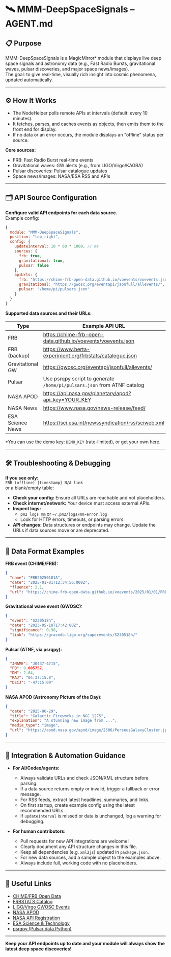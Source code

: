 # 🛰️ MMM-DeepSpaceSignals – AGENT.md

## 📋 Purpose

MMM-DeepSpaceSignals is a MagicMirror² module that displays live deep space signals and astronomy data (e.g., Fast Radio Bursts, gravitational waves, pulsar discoveries, and major space news/images).  
The goal: to give real-time, visually rich insight into cosmic phenomena, updated automatically.

---

## ⚙️ How It Works

- The NodeHelper polls remote APIs at intervals (default: every 10 minutes).
- It fetches, parses, and caches events as objects, then emits them to the front end for display.
- If no data or an error occurs, the module displays an "offline" status per source.

**Core sources:**
- FRB: Fast Radio Burst real-time events
- Gravitational waves: GW alerts (e.g., from LIGO/Virgo/KAGRA)
- Pulsar discoveries: Pulsar catalogue updates
- Space news/images: NASA/ESA RSS and APIs

---

## 🗂️ API Source Configuration

**Configure valid API endpoints for each data source.**  
Example config:

```js
{
  module: "MMM-DeepSpaceSignals",
  position: "top_right",
  config: {
    updateInterval: 10 * 60 * 1000, // ms
    sources: {
      frb: true,
      gravitational: true,
      pulsar: false
    },
    apiUrls: {
      frb: "https://chime-frb-open-data.github.io/voevents/voevents.json",
      gravitational: "https://gwosc.org/eventapi/jsonfull/allevents/",
      pulsar: "/home/pi/pulsars.json"
    }
  }
}
```

**Supported data sources and their URLs:**

| Type              | Example API URL                                                                                  | Format        | Auth     |
|-------------------|--------------------------------------------------------------------------------------------------|--------------|----------|
| FRB               | https://chime-frb-open-data.github.io/voevents/voevents.json                                     | JSON         | No       |
| FRB (backup)      | https://www.herta-experiment.org/frbstats/catalogue.json                                         | JSON         | No       |
| Gravitational GW  | https://gwosc.org/eventapi/jsonfull/allevents/                                                   | JSON         | No       |
| Pulsar            | Use psrqpy script to generate `/home/pi/pulsars.json` from ATNF catalog                          | JSON         | No       |
| NASA APOD         | https://api.nasa.gov/planetary/apod?api_key=YOUR_KEY                                             | JSON         | Yes*     |
| NASA News         | https://www.nasa.gov/news-release/feed/                                                          | RSS/XML      | No       |
| ESA Science News  | https://sci.esa.int/newssyndication/rss/sciweb.xml                                               | RSS/XML      | No       |

*You can use the demo key: `DEMO_KEY` (rate-limited), or get your own [here](https://api.nasa.gov/).

---

## 🛠️ Troubleshooting & Debugging

**If you see only:**  
`FRB (offline) [timestamp] N/A link`  
or a blank/empty table:

- **Check your config:** Ensure all URLs are reachable and not placeholders.
- **Check internet/network:** Your device must access external APIs.
- **Inspect logs:**  
  - `pm2 logs mm` or `~/.pm2/logs/mm-error.log`
  - Look for HTTP errors, timeouts, or parsing errors.
- **API changes:** Data structures or endpoints may change. Update the URLs if data sources move or are deprecated.

---

## 📝 Data Format Examples

**FRB event (CHIME/FRB):**
```json
{
  "name": "FRB20250101A",
  "date": "2025-01-01T12:34:56.000Z",
  "fluence": 2.1,
  "url": "https://chime-frb-open-data.github.io/voevents/2025/01/01/FRB20250101A.voevent"
}
```

**Gravitational wave event (GWOSC):**
```json
{
  "event": "S230518h",
  "date": "2023-05-18T17:42:00Z",
  "significance": 0.98,
  "link": "https://gracedb.ligo.org/superevents/S230518h/"
}
```

**Pulsar (ATNF, via psrqpy):**
```json
{
  "JNAME": "J0437-4715",
  "P0": 0.005757,
  "DM": 2.64,
  "RAJ": "04:37:15.8",
  "DECJ": "-47:15:09"
}
```

**NASA APOD (Astronomy Picture of the Day):**
```json
{
  "date": "2025-06-29",
  "title": "Galactic Fireworks in NGC 1275",
  "explanation": "A stunning new image from ...",
  "media_type": "image",
  "url": "https://apod.nasa.gov/apod/image/2506/PerseusGalaxyCluster.jpg"
}
```

---

## 🤖 Integration & Automation Guidance

- **For AI/Codex/agents:**  
  - Always validate URLs and check JSON/XML structure before parsing.
  - If a data source returns empty or invalid, trigger a fallback or error message.
  - For RSS feeds, extract latest headlines, summaries, and links.
  - On first startup, create example config using the latest recommended URLs.
  - If `updateInterval` is missed or data is unchanged, log a warning for debugging.

- **For human contributors:**  
  - Pull requests for new API integrations are welcome!
  - Clearly document any API structure changes in this file.
  - Keep all dependencies (e.g. `xml2js`) updated in `package.json`.
  - For new data sources, add a sample object to the examples above.
  - Always include full, working code with no placeholders.

---

## 🔗 Useful Links

- [CHIME/FRB Open Data](https://chime-frb-open-data.github.io/)
- [FRBSTATS Catalog](https://www.herta-experiment.org/frbstats/)
- [LIGO/Virgo GWOSC Events](https://gwosc.org/)
- [NASA APOD](https://apod.nasa.gov/apod/astropix.html)
- [NASA API Registration](https://api.nasa.gov/)
- [ESA Science & Technology](https://sci.esa.int/web/guest/home)
- [psrqpy (Pulsar data Python)](https://psrqpy.readthedocs.io/)

---

**Keep your API endpoints up to date and your module will always show the latest deep space discoveries!**
